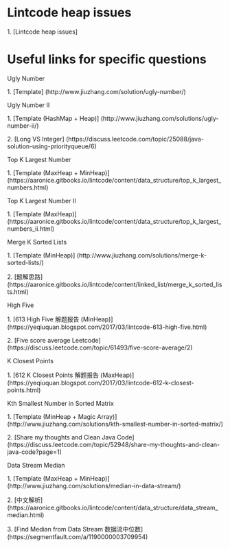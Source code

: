 # Lintcode heap issues
<p>1. [Lintcode heap issues]

# Useful links for specific questions
<p>Ugly Number
<p>1. [Template] (http://www.jiuzhang.com/solution/ugly-number/)

<p>Ugly Number II
<p>1. [Template (HashMap + Heap)] (http://www.jiuzhang.com/solutions/ugly-number-ii/)
<p>2. [Long VS Integer] (https://discuss.leetcode.com/topic/25088/java-solution-using-priorityqueue/6)

<p>Top K Largest Number
<p>1. [Template (MaxHeap + MinHeap)] (https://aaronice.gitbooks.io/lintcode/content/data_structure/top_k_largest_numbers.html)

<p>Top K Largest Number II
<p>1. [Template (MaxHeap)] (https://aaronice.gitbooks.io/lintcode/content/data_structure/top_k_largest_numbers_ii.html)

<p>Merge K Sorted Lists
<p>1. [Template (MinHeap)] (http://www.jiuzhang.com/solutions/merge-k-sorted-lists/)
<p>2. [题解思路] (https://aaronice.gitbooks.io/lintcode/content/linked_list/merge_k_sorted_lists.html)

<p>High Five
<p>1. [613 High Five 解题报告 (MinHeap)] (https://yeqiuquan.blogspot.com/2017/03/lintcode-613-high-five.html)
<p>2. [Five score average Leetcode] (https://discuss.leetcode.com/topic/61493/five-score-average/2)

<p>K Closest Points
<p>1. [612 K Closest Points 解题报告 (MaxHeap)] (https://yeqiuquan.blogspot.com/2017/03/lintcode-612-k-closest-points.html)

<p>Kth Smallest Number in Sorted Matrix
<p>1. [Template (MinHeap + Magic Array)] (http://www.jiuzhang.com/solutions/kth-smallest-number-in-sorted-matrix/)
<p>2. [Share my thoughts and Clean Java Code] (https://discuss.leetcode.com/topic/52948/share-my-thoughts-and-clean-java-code?page=1)

<p>Data Stream Median
<p>1. [Template (MaxHeap + MinHeap)] (http://www.jiuzhang.com/solutions/median-in-data-stream/)
<p>2. [中文解析] (https://aaronice.gitbooks.io/lintcode/content/data_structure/data_stream_median.html)
<p>3. [Find Median from Data Stream 数据流中位数] (https://segmentfault.com/a/1190000003709954)
